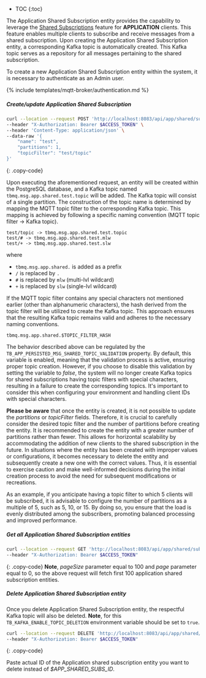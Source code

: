 
* TOC
{:toc}

The Application Shared Subscription entity provides the capability to leverage the [Shared Subscriptions](/docs/mqtt-broker/user-guide/shared-subscriptions/) 
feature for **APPLICATION** clients. This feature enables multiple clients to subscribe and receive messages from a shared subscription. 
Upon creating the Application Shared Subscription entity, a corresponding Kafka topic is automatically created. 
This Kafka topic serves as a repository for all messages pertaining to the shared subscription.

To create a new Application Shared Subscription entity within the system, it is necessary to authenticate as an Admin user.

{% include templates/mqtt-broker/authentication.md %}

##### Create/update Application Shared Subscription

```bash
curl --location --request POST 'http://localhost:8083/api/app/shared/subs' \
--header "X-Authorization: Bearer $ACCESS_TOKEN" \
--header 'Content-Type: application/json' \
--data-raw '{
    "name": "test",
    "partitions": 1,
    "topicFilter": "test/topic"
}'
```
{: .copy-code}

Upon executing the aforementioned request, an entity will be created within the PostgreSQL database, and a Kafka topic named `tbmq.msg.app.shared.test.topic` will be added. 
The Kafka topic will consist of a single partition.
The construction of the topic name is determined by mapping the MQTT topic filter to the corresponding Kafka topic. 
This mapping is achieved by following a specific naming convention (MQTT topic filter -> Kafka topic).

```
test/topic -> tbmq.msg.app.shared.test.topic
test/# -> tbmq.msg.app.shared.test.mlw
test/+ -> tbmq.msg.app.shared.test.slw
```

where
* `tbmq.msg.app.shared.` is added as a prefix
* `/` is replaced by `.`
* `#` is replaced by `mlw` (multi-lvl wildcard)
* `+` is replaced by `slw` (single-lvl wildcard)

If the MQTT topic filter contains any special characters not mentioned earlier (other than alphanumeric characters), 
the hash derived from the topic filter will be utilized to create the Kafka topic. 
This approach ensures that the resulting Kafka topic remains valid and adheres to the necessary naming conventions.

```
tbmq.msg.app.shared.$TOPIC_FILTER_HASH
```

The behavior described above can be regulated by the `TB_APP_PERSISTED_MSG_SHARED_TOPIC_VALIDATION` property.
By default, this variable is enabled, meaning that the validation process is active, ensuring proper topic creation.
However, if you choose to disable this validation by setting the variable to _false_,
the system will no longer create Kafka topics for shared subscriptions having topic filters with special characters, 
resulting in a failure to create the corresponding topics.
It's important to consider this when configuring your environment and handling client IDs with special characters.

**Please be aware** that once the entity is created, it is not possible to update the _partitions_ or _topicFilter_ fields. 
Therefore, it is crucial to carefully consider the desired topic filter and the number of partitions before creating the entity.
It is recommended to create the entity with a greater number of partitions rather than fewer. 
This allows for horizontal scalability by accommodating the addition of new clients to the shared subscription in the future.
In situations where the entity has been created with improper values or configurations, it becomes necessary to delete the entity and 
subsequently create a new one with the correct values. 
Thus, it is essential to exercise caution and make well-informed decisions during the initial creation process to avoid the need for subsequent modifications or recreations.

As an example, if you anticipate having a topic filter to which 5 clients will be subscribed, 
it is advisable to configure the number of partitions as a multiple of 5, such as 5, 10, or 15. 
By doing so, you ensure that the load is evenly distributed among the subscribers, promoting balanced processing and improved performance.

##### Get all Application Shared Subscription entities

```bash
curl --location --request GET 'http://localhost:8083/api/app/shared/subs?pageSize=100&page=0' \
--header "X-Authorization: Bearer $ACCESS_TOKEN"
```
{: .copy-code}
**Note**, _pageSize_ parameter equal to 100 and _page_ parameter equal to 0, so the above request will fetch first 100 application shared subscription entities.

##### Delete Application Shared Subscription entity

Once you delete Application Shared Subscription entity, the respectful Kafka topic will also be deleted.
**Note**, for this `TB_KAFKA_ENABLE_TOPIC_DELETION` environment variable should be set to `true`.

```bash
curl --location --request DELETE 'http://localhost:8083/api/app/shared/subs/$APP_SHARED_SUBS_ID' \
--header "X-Authorization: Bearer $ACCESS_TOKEN"
```
{: .copy-code}

Paste actual ID of the Application shared subscription entity you want to delete instead of _$APP_SHARED_SUBS_ID_.
